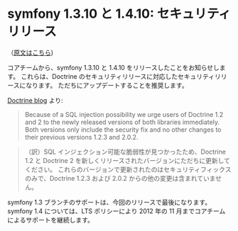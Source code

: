 symfony 1.3.10 と 1.4.10: セキュリティリリース
==============================================

（[原文はこちら](http://symfony.com/blog/symfony-1-3-10-and-1-4-10-security-releases))

コアチームから、symfony 1.3.10 と 1.4.10 をリリースしたことをお知らせします。
これらは、Doctrine のセキュリティリリースに対応したセキュリティリリースになります。
ただちにアップデートすることを推奨します。

[Doctrine blog](http://www.doctrine-project.org/blog/doctrine-security-fix) より:

 >   Because of a SQL injection possibility we urge users of Doctrine 1.2 and 2 to the newly released versions of both libraries immediately. Both versions only include the security fix and no other changes to their previous versions 1.2.3 and 2.0.2.

 >   （訳）SQL インジェクション可能な脆弱性が見つかったため、Doctrine 1.2 と Doctrine 2 を新しくリリースされたバージョンにただちに更新してください。
 >   これらのバージョンで更新されたのはセキュリティフィックスのみで、Doctrine 1.2.3 および 2.0.2 からの他の変更は含まれていません。


symfony 1.3 ブランチのサポートは、今回のリリースで最後になります。
symfony 1.4 については、LTS ポリシーにより 2012 年の 11 月までコアチームによるサポートを継続します。

